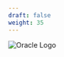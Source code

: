 ```yaml
---
draft: false
weight: 35
---
```


![Oracle Logo](http://1.bp.blogspot.com/-h6y7mVBcRIg/VEfjcVB6b6I/AAAAAAAAF7g/MIDp7DtpiNw/s1600/Logo%2BOracle.png)

